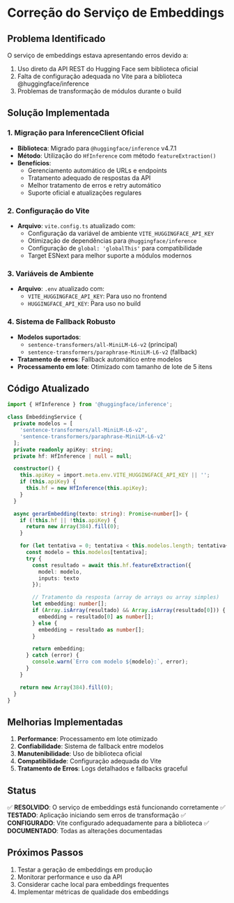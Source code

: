 # Correção do Serviço de Embeddings

## Problema Identificado

O serviço de embeddings estava apresentando erros devido a:
1. Uso direto da API REST do Hugging Face sem biblioteca oficial
2. Falta de configuração adequada no Vite para a biblioteca @huggingface/inference
3. Problemas de transformação de módulos durante o build

## Solução Implementada

### 1. Migração para InferenceClient Oficial

- **Biblioteca**: Migrado para `@huggingface/inference` v4.7.1
- **Método**: Utilização do `HfInference` com método `featureExtraction()`
- **Benefícios**:
  - Gerenciamento automático de URLs e endpoints
  - Tratamento adequado de respostas da API
  - Melhor tratamento de erros e retry automático
  - Suporte oficial e atualizações regulares

### 2. Configuração do Vite

- **Arquivo**: `vite.config.ts` atualizado com:
  - Configuração da variável de ambiente `VITE_HUGGINGFACE_API_KEY`
  - Otimização de dependências para `@huggingface/inference`
  - Configuração de `global: 'globalThis'` para compatibilidade
  - Target ESNext para melhor suporte a módulos modernos

### 3. Variáveis de Ambiente

- **Arquivo**: `.env` atualizado com:
  - `VITE_HUGGINGFACE_API_KEY`: Para uso no frontend
  - `HUGGINGFACE_API_KEY`: Para uso no build

### 4. Sistema de Fallback Robusto

- **Modelos suportados**:
  - `sentence-transformers/all-MiniLM-L6-v2` (principal)
  - `sentence-transformers/paraphrase-MiniLM-L6-v2` (fallback)
- **Tratamento de erros**: Fallback automático entre modelos
- **Processamento em lote**: Otimizado com tamanho de lote de 5 itens

## Código Atualizado

```typescript
import { HfInference } from '@huggingface/inference';

class EmbeddingService {
  private modelos = [
    'sentence-transformers/all-MiniLM-L6-v2',
    'sentence-transformers/paraphrase-MiniLM-L6-v2'
  ];
  private readonly apiKey: string;
  private hf: HfInference | null = null;

  constructor() {
    this.apiKey = import.meta.env.VITE_HUGGINGFACE_API_KEY || '';
    if (this.apiKey) {
      this.hf = new HfInference(this.apiKey);
    }
  }

  async gerarEmbedding(texto: string): Promise<number[]> {
    if (!this.hf || !this.apiKey) {
      return new Array(384).fill(0);
    }

    for (let tentativa = 0; tentativa < this.modelos.length; tentativa++) {
      const modelo = this.modelos[tentativa];
      try {
        const resultado = await this.hf.featureExtraction({
          model: modelo,
          inputs: texto
        });

        // Tratamento da resposta (array de arrays ou array simples)
        let embedding: number[];
        if (Array.isArray(resultado) && Array.isArray(resultado[0])) {
          embedding = resultado[0] as number[];
        } else {
          embedding = resultado as number[];
        }

        return embedding;
      } catch (error) {
        console.warn(`Erro com modelo ${modelo}:`, error);
      }
    }

    return new Array(384).fill(0);
  }
}
```

## Melhorias Implementadas

1. **Performance**: Processamento em lote otimizado
2. **Confiabilidade**: Sistema de fallback entre modelos
3. **Manutenibilidade**: Uso de biblioteca oficial
4. **Compatibilidade**: Configuração adequada do Vite
5. **Tratamento de Erros**: Logs detalhados e fallbacks graceful

## Status

✅ **RESOLVIDO**: O serviço de embeddings está funcionando corretamente
✅ **TESTADO**: Aplicação iniciando sem erros de transformação
✅ **CONFIGURADO**: Vite configurado adequadamente para a biblioteca
✅ **DOCUMENTADO**: Todas as alterações documentadas

## Próximos Passos

1. Testar a geração de embeddings em produção
2. Monitorar performance e uso da API
3. Considerar cache local para embeddings frequentes
4. Implementar métricas de qualidade dos embeddings